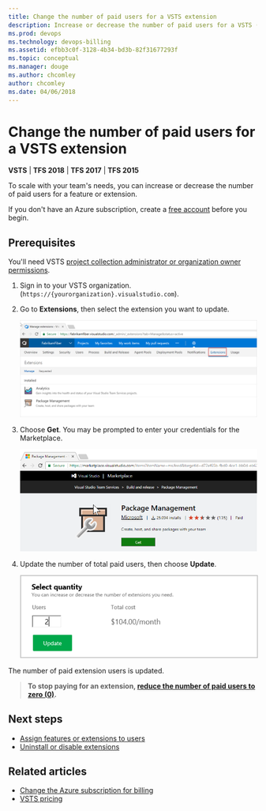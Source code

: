 ```yaml
---
title: Change the number of paid users for a VSTS extension
description: Increase or decrease the number of paid users for a VSTS (Visual Studio Team Services) feature or extension as your team grows or gets smaller
ms.prod: devops
ms.technology: devops-billing
ms.assetid: efbb3c0f-3128-4b34-bd3b-82f31677293f
ms.topic: conceptual 
ms.manager: douge
ms.author: chcomley
author: chcomley
ms.date: 04/06/2018
---
```

[//]: # (monikerRange: '>= tfs-2015')

# Change the number of paid users for a VSTS extension

**VSTS** | **TFS 2018** | **TFS 2017** | **TFS 2015**

To scale with your team's needs, you can increase or decrease the number of paid users for a feature or extension.

If you don't have an Azure subscription, create a [free account](https://azure.microsoft.com/free/?WT.mc_id=A261C142F) before you begin.

## Prerequisites

You'll need VSTS
[project collection administrator or organization owner permissions](../accounts/faq-add-delete-users.md#find-owner).

1. Sign in to your VSTS organization. (```https://{yourorganization}.visualstudio.com```).

2. Go to **Extensions**, then select the extension you want to update.

   ![Choose the extensions tab](_img/_shared/choose-extensions-tab.png)

3. Choose **Get**. You may be prompted to enter your credentials for the Marketplace.

   ![Choose get in Marketplace for extension](_img/_shared/marketplace-extension.png)

4. Update the number of total paid users, then choose **Update**.

    <img alt="Update total paid users" src="_img/assign-extensions/update-paid-users.png" style="border: 1px solid #CCCCCC" />

The number of paid extension users is updated.

> **To stop paying for an extension, [reduce the number of paid users to zero (0)](https://docs.microsoft.com/en-us/vsts/marketplace/how-to/change-paid-extension-users?view=vsts).**

## Next steps

- [Assign features or extensions to users](../../marketplace/assign-paid-extensions.md)
- [Uninstall or disable extensions](https://docs.microsoft.com/en-us/vsts/marketplace/uninstall-disable-extensions?toc=%2Fvsts%2Fbilling%2Ftoc.json&bc=%2Fvsts%2Fbilling%2Fbreadcrumb%2Ftoc.json&view=vsts)

## Related articles

- [Change the Azure subscription for billing](change-azure-subscription.md)
- [VSTS pricing](https://azure.microsoft.com/pricing/details/visual-studio-team-services/)
